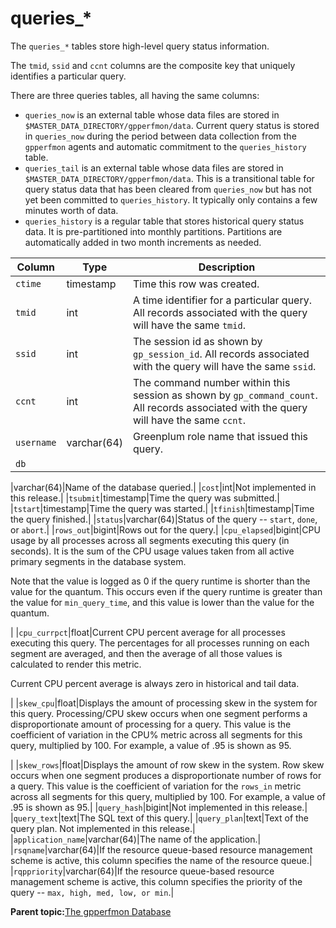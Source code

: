 # queries\_\* 

The `queries_*` tables store high-level query status information.

The `tmid`, `ssid` and `ccnt` columns are the composite key that uniquely identifies a particular query.

There are three queries tables, all having the same columns:

-   `queries_now` is an external table whose data files are stored in `$MASTER_DATA_DIRECTORY/gpperfmon/data`. Current query status is stored in `queries_now` during the period between data collection from the `gpperfmon` agents and automatic commitment to the `queries_history` table.
-   `queries_tail` is an external table whose data files are stored in `$MASTER_DATA_DIRECTORY/gpperfmon/data`. This is a transitional table for query status data that has been cleared from `queries_now` but has not yet been committed to `queries_history`. It typically only contains a few minutes worth of data.
-   `queries_history` is a regular table that stores historical query status data. It is pre-partitioned into monthly partitions. Partitions are automatically added in two month increments as needed.

|Column|Type|Description|
|------|----|-----------|
|`ctime`|timestamp|Time this row was created.|
|`tmid`|int|A time identifier for a particular query. All records associated with the query will have the same `tmid`.|
|`ssid`|int|The session id as shown by `gp_session_id`. All records associated with the query will have the same `ssid`.|
|`ccnt`|int|The command number within this session as shown by `gp_command_count`. All records associated with the query will have the same `ccnt`.|
|`username`|varchar\(64\)|Greenplum role name that issued this query.|
|`db`

|varchar\(64\)|Name of the database queried.|
|`cost`|int|Not implemented in this release.|
|`tsubmit`|timestamp|Time the query was submitted.|
|`tstart`|timestamp|Time the query was started.|
|`tfinish`|timestamp|Time the query finished.|
|`status`|varchar\(64\)|Status of the query -- `start`, `done`, or `abort`.|
|`rows_out`|bigint|Rows out for the query.|
|`cpu_elapsed`|bigint|CPU usage by all processes across all segments executing this query \(in seconds\). It is the sum of the CPU usage values taken from all active primary segments in the database system.

 Note that the value is logged as 0 if the query runtime is shorter than the value for the quantum. This occurs even if the query runtime is greater than the value for `min_query_time`, and this value is lower than the value for the quantum.

|
|`cpu_currpct`|float|Current CPU percent average for all processes executing this query. The percentages for all processes running on each segment are averaged, and then the average of all those values is calculated to render this metric.

 Current CPU percent average is always zero in historical and tail data.

|
|`skew_cpu`|float|Displays the amount of processing skew in the system for this query. Processing/CPU skew occurs when one segment performs a disproportionate amount of processing for a query. This value is the coefficient of variation in the CPU% metric across all segments for this query, multiplied by 100. For example, a value of .95 is shown as 95.

|
|`skew_rows`|float|Displays the amount of row skew in the system. Row skew occurs when one segment produces a disproportionate number of rows for a query. This value is the coefficient of variation for the `rows_in` metric across all segments for this query, multiplied by 100. For example, a value of .95 is shown as 95.|
|`query_hash`|bigint|Not implemented in this release.|
|`query_text`|text|The SQL text of this query.|
|`query_plan`|text|Text of the query plan. Not implemented in this release.|
|`application_name`|varchar\(64\)|The name of the application.|
|`rsqname`|varchar\(64\)|If the resource queue-based resource management scheme is active, this column specifies the name of the resource queue.|
|`rqppriority`|varchar\(64\)|If the resource queue-based resource management scheme is active, this column specifies the priority of the query -- `max, high, med, low, or min`.|

**Parent topic:**[The gpperfmon Database](../gpperfmon/dbref.html)

